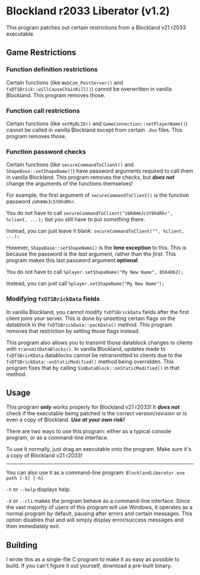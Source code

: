 # Blockland r2033 Liberator (v1.2)

This program patches out certain restrictions from a Blockland v21 r2033 executable.

## Game Restrictions

### Function definition restrictions

Certain functions (like `WebCom_PostServer()` and `fxDTSBrick::willCauseChainKill()`) cannot be overwritten in vanilla Blockland. This program removes those.

### Function call restrictions

Certain functions (like `setMyBLID()` and `GameConnection::setPlayerName()`) cannot be called in vanilla Blockland except from certain `.dso` files. This program removes those.


### Function password checks

Certain functions (like `secureCommandToClient()` and `ShapeBase::setShapeName()`) have password arguments required to call them in vanilla Blockland. This program removes the checks, but ***does not*** change the arguments of the functions themselves!

For example, the first argument of `secureCommandToClient()` is the function password `zbR4HmJcSY8hdRhr`.

You do not have to call `secureCommandToClient("zbR4HmJcSY8hdRhr", %client, ...);` but you still have to put *something* there.

Instead, you can just leave it blank: `secureCommandToClient("", %client, ...);`

However, `ShapeBase::setShapeName()` is the **lone exception** to this. This is because the password is the *last* argument, rather than the *first*. This program makes this last password argument **optional**.

You do not have to call `%player.setShapeName("My New Name", 8564862);`

Instead, you can just call `%player.setShapeName("My New Name");`

### Modifying `fxDTSBrickData` fields

In vanilla Blockland, you cannot modify `fxDTSBrickData` fields after the first client joins your server. This is done by unsetting certain flags on the datablock in the `fxDTSBrickData::packData()` method. This program removes that restriction by setting those flags instead.

This program also allows you to transmit those datablock changes to clients with `transmitDataBlocks()`. In vanilla Blockland, updates made to `fxDTSBricKData` datablocks cannot be retransmitted to clients due to the `fxDTSBrickData::onStaticModified()` method being overridden. This program fixes that by calling `SimDataBlock::onStaticModified()` in that method.

## Usage

This program ***only*** works properly for Blockland v21 r2033! It ***does not*** check if the executable being patched is the correct version/revision or is even a copy of Blockland. ***Use at your own risk!***

There are two ways to use this program: either as a typical console program, or as a command-line interface.

To use it normally, just drag an executable onto the program. Make sure it's a copy of Blockland v21 r2033!

***

You can also use it as a command-line program: `BlocklandLiberator.exe path [-X] [-h]`

`-h` or `--help` displays help.

`-X` or `--cli` makes the program behave as a command-line interface. Since the vast majority of users of this program will use Windows, it operates as a normal program by default, pausing after errors and certain messages. This option disables that and will simply display error/success messages and then immediately exit.

## Building

I wrote this as a single-file C program to make it as easy as possible to build. If you can't figure it out yourself, download a pre-built binary.
